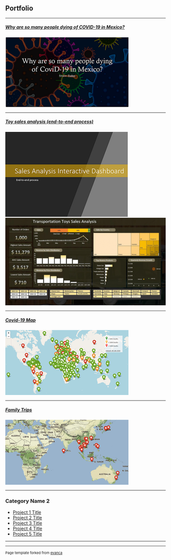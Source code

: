## Portfolio

---
##### [Why are so many people dying of COVID-19 in Mexico?](/pdf/why-are-so-many-people-dying-of_covid19-in-Mexico.pdf)
<a href="/pdf/why-are-so-many-people-dying-of_covid19-in-Mexico.pdf">
    <img src="images/why-are-so-many-people-dying-of_covid19-in-Mexico_thumb.png?raw=true">
</a>

---
##### [Toy sales analysis (end-to-end process)](/pdf/sales-analysis-dashboard.pdf)
<a href="/pdf/sales-analysis-dashboard.pdf">
    <img src="images/sales-analysis-interactive-dashboard_thumb.png?raw=true">
</a>
<img src="images/sales-analysis_thumb.gif">

---
##### [Covid-19 Map](https://rommel-space.herokuapp.com/covid19/)
<a href="https://rommel-space.herokuapp.com/covid19/">
    <img src="images/covid19-world-map.png?raw=true">
</a>

---
##### [Family Trips](https://rommel-space.herokuapp.com/family_trips)
<a href="https://rommel-space.herokuapp.com/family_trips">
    <img src="images/family-trips.png?raw=true">
</a>

---

### Category Name 2

- [Project 1 Title](http://example.com/)
- [Project 2 Title](http://example.com/)
- [Project 3 Title](http://example.com/)
- [Project 4 Title](http://example.com/)
- [Project 5 Title](http://example.com/)

---




---
<p style="font-size:11px">Page template forked from <a href="https://github.com/evanca/quick-portfolio">evanca</a></p>